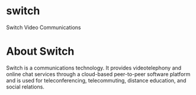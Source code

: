 # switch
Switch Video Communications

# About Switch

Switch is a communications technology. It provides videotelephony and online chat services through a cloud-based peer-to-peer software platform and is used for teleconferencing, telecommuting, distance education, and social relations.
